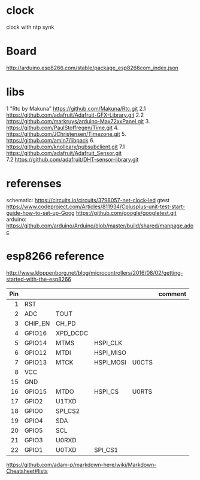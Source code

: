 # clock
clock with ntp synk
# Board
http://arduino.esp8266.com/stable/package_esp8266com_index.json
# libs
 1 "Rtc by Makuna"
 https://github.com/Makuna/Rtc.git
 2.1
 https://github.com/adafruit/Adafruit-GFX-Library.git
 2.2
 https://github.com/markruys/arduino-Max72xxPanel.git
 3.
 https://github.com/PaulStoffregen/Time.git
 4.
 https://github.com/JChristensen/Timezone.git 
 5.
 https://github.com/amin7/libpack
 6.
 https://github.com/knolleary/pubsubclient.git
 7.1
 https://github.com/adafruit/Adafruit_Sensor.git 	
 7.2
 https://github.com/adafruit/DHT-sensor-library.git

# referenses
schematic: https://circuits.io/circuits/3798057-net-clock-led
gtest
https://www.codeproject.com/Articles/811934/Cplusplus-unit-test-start-guide-how-to-set-up-Goog
https://github.com/google/googletest.git
arduino:
https://github.com/arduino/Arduino/blob/master/build/shared/manpage.adoc

# esp8266 reference
http://www.kloppenborg.net/blog/microcontrollers/2016/08/02/getting-started-with-the-esp8266

Pin | | | | | comment
---:| --- | --- | --- | ---| ---
1|	RST|
2|ADC|TOUT
3|CHIP_EN|CH_PD
4|GPIO16|XPD_DCDC
5|GPIO14|MTMS|HSPI_CLK
6|GPIO12|MTDI|HSPI_MISO
7|GPIO13|MTCK|HSPI_MOSI|U0CTS
8|VCC
15|GND
16|GPIO15|MTDO|HSPI_CS|U0RTS
17|GPIO2|U1TXD
18|GPIO0|SPI_CS2
19|GPIO4|SDA
20|GPIO5|SCL
21|GPIO3|U0RXD
22|GPIO1|U0TXD|SPI_CS1



https://github.com/adam-p/markdown-here/wiki/Markdown-Cheatsheet#lists
